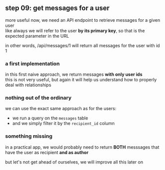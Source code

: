## step 09: get messages for a user

more useful now, we need an API endpoint to retrieve messages for a given user  
like always we will refer to the user **by its primary key**, so that is the
expected parameter in the URL

in other words, /api/messages/1 will return all messages for the user with id 1

### a first implementation

in this first naive approach, we return messages **with only user ids**  
this is not very useful, but again it will help us understand how to properly deal with relationships

### nothing out of the ordinary

we can use the exact same approach as for the users:

- we run a query on the `messages` table
- and we simply filter it by the `recipient_id` column

### something missing

in a practical app, we would probably need to return **BOTH** messsages that have the user as recipient **and as author**

but let's not get ahead of ourselves, we will improve all this later on
